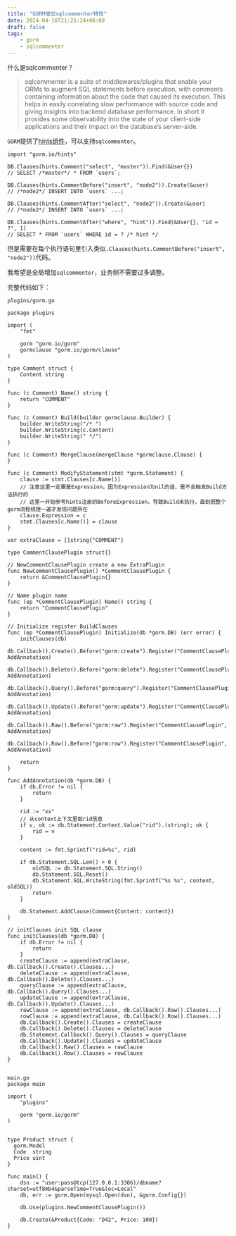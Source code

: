 ```yaml
---
title: "GORM增加sqlcommenter特性"
date: 2024-04-18T21:25:24+08:00
draft: false
tags:
    - gorm
    - sqlcommenter
---
```


什么是sqlcommenter？

> sqlcommenter is a suite of middlewares/plugins that enable your ORMs to augment SQL statements before execution, with comments containing information about the code that caused its execution. This helps in easily correlating slow performance with source code and giving insights into backend database performance. In short it provides some observability into the state of your client-side applications and their impact on the database’s server-side.

`GORM`提供了[hints组件](https://github.com/go-gorm/hints)，可以支持`sqlcommenter`。

```
import "gorm.io/hints"

DB.Clauses(hints.Comment("select", "master")).Find(&User{})
// SELECT /*master*/ * FROM `users`;

DB.Clauses(hints.CommentBefore("insert", "node2")).Create(&user)
// /*node2*/ INSERT INTO `users` ...;

DB.Clauses(hints.CommentAfter("select", "node2")).Create(&user)
// /*node2*/ INSERT INTO `users` ...;

DB.Clauses(hints.CommentAfter("where", "hint")).Find(&User{}, "id = ?", 1)
// SELECT * FROM `users` WHERE id = ? /* hint */
```

但是需要在每个执行语句里引入类似`.Clauses(hints.CommentBefore("insert", "node2"))`代码。

我希望是全局增加`sqlcommenter`，业务侧不需要过多调整。

完整代码如下：

```
plugins/gorm.go

package plugins

import (
	"fmt"

	gorm "gorm.io/gorm"
	gormclause "gorm.io/gorm/clause"
)

type Comment struct {
	Content string
}

func (c Comment) Name() string {
	return "COMMENT"
}

func (c Comment) Build(builder gormclause.Builder) {
	builder.WriteString("/* ")
	builder.WriteString(c.Content)
	builder.WriteString(" */")
}

func (c Comment) MergeClause(mergeClause *gormclause.Clause) {
}

func (c Comment) ModifyStatement(stmt *gorm.Statement) {
	clause := stmt.Clauses[c.Name()]
    // 注意这里一定要是Expression，因为Expression为nil的话，是不会触发Build方法执行的
    // 这里一开始参考hints注册的BeforeExpression，导致Build未执行，直到把整个gorm流程梳理一遍才发现问题所在
	clause.Expression = c
	stmt.Clauses[c.Name()] = clause
}

var extraClause = []string{"COMMENT"}

type CommentClausePlugin struct{}

// NewCommentClausePlugin create a new ExtraPlugin
func NewCommentClausePlugin() *CommentClausePlugin {
	return &CommentClausePlugin{}
}

// Name plugin name
func (ep *CommentClausePlugin) Name() string {
	return "CommentClausePlugin"
}

// Initialize register BuildClauses
func (ep *CommentClausePlugin) Initialize(db *gorm.DB) (err error) {
	initClauses(db)
	db.Callback().Create().Before("gorm:create").Register("CommentClausePlugin", AddAnnotation)
	db.Callback().Delete().Before("gorm:delete").Register("CommentClausePlugin", AddAnnotation)
	db.Callback().Query().Before("gorm:query").Register("CommentClausePlugin", AddAnnotation)
	db.Callback().Update().Before("gorm:update").Register("CommentClausePlugin", AddAnnotation)
	db.Callback().Raw().Before("gorm:raw").Register("CommentClausePlugin", AddAnnotation)
	db.Callback().Row().Before("gorm:row").Register("CommentClausePlugin", AddAnnotation)

	return
}

func AddAnnotation(db *gorm.DB) {
	if db.Error != nil {
		return
	}

	rid := "xx"
	// 从context上下文里取rid信息
	if v, ok := db.Statement.Context.Value("rid").(string); ok {
		rid = v
	}

	content := fmt.Sprintf("rid=%s", rid)

	if db.Statement.SQL.Len() > 0 {
		oldSQL := db.Statement.SQL.String()
		db.Statement.SQL.Reset()
		db.Statement.SQL.WriteString(fmt.Sprintf("%s %s", content, oldSQL))
		return
	}

	db.Statement.AddClause(Comment{Content: content})
}

// initClauses init SQL clause
func initClauses(db *gorm.DB) {
	if db.Error != nil {
		return
	}
	createClause := append(extraClause, db.Callback().Create().Clauses...)
	deleteClause := append(extraClause, db.Callback().Delete().Clauses...)
	queryClause := append(extraClause, db.Callback().Query().Clauses...)
	updateClause := append(extraClause, db.Callback().Update().Clauses...)
	rawClause := append(extraClause, db.Callback().Raw().Clauses...)
	rowClause := append(extraClause, db.Callback().Row().Clauses...)
	db.Callback().Create().Clauses = createClause
	db.Callback().Delete().Clauses = deleteClause
	db.Statement.Callback().Query().Clauses = queryClause
	db.Callback().Update().Clauses = updateClause
	db.Callback().Raw().Clauses = rawClause
	db.Callback().Row().Clauses = rowClause
}


main.go
package main

import (
    "plugins"

	gorm "gorm.io/gorm"
)


type Product struct {
  gorm.Model
  Code  string
  Price uint
}

func main() {
    dsn := "user:pass@tcp(127.0.0.1:3306)/dbname?charset=utf8mb4&parseTime=True&loc=Local"
    db, err := gorm.Open(mysql.Open(dsn), &gorm.Config{})

    db.Use(plugins.NewCommentClausePlugin())

    db.Create(&Product{Code: "D42", Price: 100})
}
```
